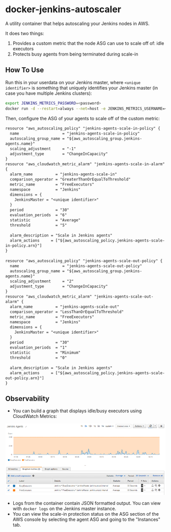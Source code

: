 # docker-jenkins-autoscaler

A utility container that helps autoscaling your Jenkins nodes in AWS.

It does two things:

  1. Provides a custom metric that the node ASG can use to scale off of: idle executors
  2. Protects busy agents from being terminated during scale-in

## How To Use

Run this in your userdata on your Jenkins master, where `<unique identifier>` is something that uniquely identifies your Jenkins master (in case you have multiple Jenkins clusters):

```bash
export JENKINS_METRICS_PASSWORD=<password>
docker run -d --restart=always --net=host -e JENKINS_METRICS_USERNAME=<username> -e JENKINS_METRICS_PASSWORD -e JENKINS_METRICS_MASTER=<unique identifier> aarongorka/jenkins-autoscaler:1.0.0
```

Then, configure the ASG of your agents to scale off of the custom metric:

```hcl
resource "aws_autoscaling_policy" "jenkins-agents-scale-in-policy" {
  name                   = "jenkins-agents-scale-in-policy"
  autoscaling_group_name = "${aws_autoscaling_group.jenkins-agents.name}"
  scaling_adjustment     = "-1"
  adjustment_type        = "ChangeInCapacity"
}
resource "aws_cloudwatch_metric_alarm" "jenkins-agents-scale-in-alarm" {
  alarm_name          = "jenkins-agents-scale-in"
  comparison_operator = "GreaterThanOrEqualToThreshold"
  metric_name         = "FreeExecutors"
  namespace           = "Jenkins"
  dimensions = {
    JenkinsMaster = "<unique identifier>"
  }
  period              = "30"
  evaluation_periods  = "6"
  statistic           = "Average"
  threshold           = "5"

  alarm_description = "Scale in Jenkins agents"
  alarm_actions     = ["${aws_autoscaling_policy.jenkins-agents-scale-in-policy.arn}"]
}

resource "aws_autoscaling_policy" "jenkins-agents-scale-out-policy" {
  name                   = "jenkins-agents-scale-out-policy"
  autoscaling_group_name = "${aws_autoscaling_group.jenkins-agents.name}"
  scaling_adjustment     = "2"
  adjustment_type        = "ChangeInCapacity"
}
resource "aws_cloudwatch_metric_alarm" "jenkins-agents-scale-out-alarm" {
  alarm_name          = "jenkins-agents-scale-out"
  comparison_operator = "LessThanOrEqualToThreshold"
  metric_name         = "FreeExecutors"
  namespace           = "Jenkins"
  dimensions = {
    JenkinsMaster = "<unique identifier>"
  }
  period              = "30"
  evaluation_periods  = "1"
  statistic           = "Minimum"
  threshold           = "0"

  alarm_description = "Scale in Jenkins agents"
  alarm_actions     = ["${aws_autoscaling_policy.jenkins-agents-scale-out-policy.arn}"]
}
```

## Observability

  * You can build a graph that displays idle/busy executors using CloudWatch Metrics:

![CloudWatch Metrics](metrics.png)

  * Logs from the container contain JSON formatted output. You can view with `docker logs` on the Jenkins master instance.
  * You can view the scale-in protection status on the ASG section of the AWS console by selecting the agent ASG and going to the "Instances" tab.

